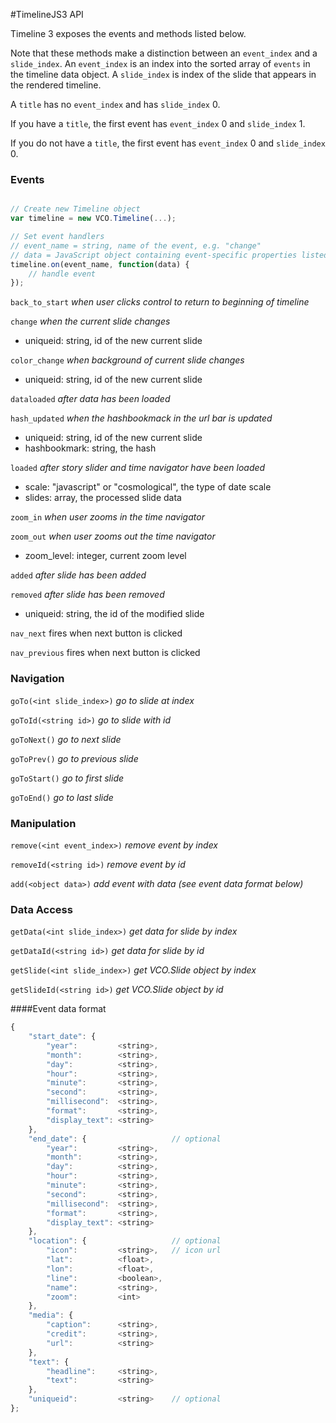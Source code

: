 #TimelineJS3 API

Timeline 3 exposes the events and methods listed below.

Note that these methods make a distinction between an `event_index` and a `slide_index`.  An `event_index` is an index into the sorted array of `events` in the timeline data object.  A `slide_index` is index of the slide that appears in the rendered timeline.  

A `title` has no `event_index` and has `slide_index` 0.  

If you have a `title`, the first event has `event_index` 0 and `slide_index` 1.

If you do not have a `title`, the first event has `event_index` 0 and `slide_index` 0.


### Events

```javascript

// Create new Timeline object
var timeline = new VCO.Timeline(...);

// Set event handlers
// event_name = string, name of the event, e.g. "change"
// data = JavaScript object containing event-specific properties listed below
timeline.on(event_name, function(data) {
    // handle event
});
```

 `back_to_start` _when user clicks control to return to beginning of timeline_
 
 `change` _when the current slide changes_

* uniqueid: string, id of the new current slide

`color_change` _when background of current slide changes_

* uniqueid: string, id of the new current slide

`dataloaded` _after data has been loaded_

`hash_updated` _when the hashbookmack in the url bar is updated_

* uniqueid:  string, id of the new current slide
* hashbookmark: string, the hash

`loaded` _after story slider and time navigator have been loaded_

* scale: "javascript" or "cosmological", the type of date scale
* slides: array, the processed slide data

`zoom_in` _when user zooms in the time navigator_

`zoom_out` _when user zooms out the time navigator_

* zoom_level: integer, current zoom level

`added` _after slide has been added_

`removed` _after slide has been removed_

* uniqueid: string, the id of the modified slide

`nav_next` fires when next button is clicked

`nav_previous` fires when next button is clicked


### Navigation

`goTo(<int slide_index>)` _go to slide at index_

`goToId(<string id>)` _go to slide with id_

`goToNext()` _go to next slide_

`goToPrev()` _go to previous slide_

`goToStart()` _go to first slide_

`goToEnd()` _go to last slide_

### Manipulation

`remove(<int event_index>)` _remove event by index_

`removeId(<string id>)` _remove event by id_

`add(<object data>)` _add event with data (see event data format below)_

### Data Access

`getData(<int slide_index>)` _get data for slide by index_

`getDataId(<string id>)` _get data for slide by id_

`getSlide(<int slide_index>)` _get VCO.Slide object by index_

`getSlideId(<string id>)` _get VCO.Slide object by id_


####Event data format
```javascript
{
    "start_date": {
        "year":			<string>,
        "month":		<string>,
        "day": 			<string>,
        "hour": 		<string>,
        "minute": 		<string>,
        "second": 		<string>,
        "millisecond": 	<string>,
        "format": 		<string>,
        "display_text": <string>
    },
    "end_date": {                   // optional
        "year":			<string>,
        "month":		<string>,
        "day": 			<string>,
        "hour": 		<string>,
        "minute": 		<string>,
        "second": 		<string>,
        "millisecond": 	<string>,
        "format": 		<string>,
        "display_text": <string>
    },
    "location": {                   // optional
        "icon":         <string>,   // icon url
        "lat":          <float>,   
        "lon":          <float>,
        "line":         <boolean>,
        "name":         <string>,
        "zoom":         <int>
    },
    "media": {
        "caption":      <string>,
        "credit":       <string>,
        "url":          <string>
    },
    "text": {
        "headline":     <string>,
        "text":         <string>
    },
    "uniqueid":         <string>    // optional
};
```

